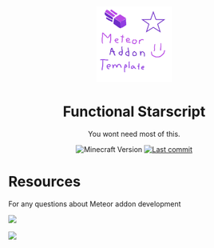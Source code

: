 <div align="center">
  <!-- Logo and Title -->
  <img src="/src/main/resources/assets/functional-starscript/icon.png" alt="logo" width="30%"/>
  <h1>Functional Starscript</h1>
  <p>You wont need most of this.</p>

  <!-- Fancy badges -->
  <img src="https://img.shields.io/badge/Minecraft%20Version-1.19.3-blueviolet" alt="Minecraft Version">
  <a href="https://github.com/RacoonDog/meteor-addon-template/commits/main"><img src="https://img.shields.io/github/last-commit/RacoonDog/FunctionalStarscript?logo=github&color=blueviolet" alt="Last commit"></a>
</div>

# Resources
For any questions about Meteor addon development  

<a href="https://discord.gg/4RBmBCFSTc"><img src="https://invidget.switchblade.xyz/4RBmBCFSTc" width="75%"></a>

<a href="https://discord.gg/9mrRPGKYU3"><img src="https://invidget.switchblade.xyz/9mrRPGKYU3" width="75%"></a>
